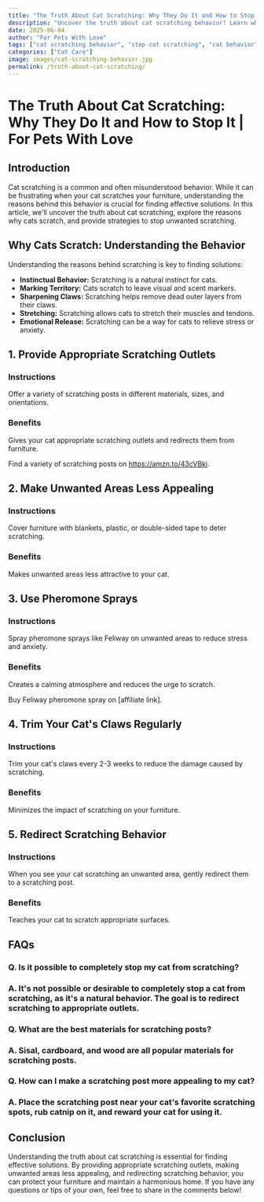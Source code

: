 ```yaml
---
title: "The Truth About Cat Scratching: Why They Do It and How to Stop It | For Pets With Love"
description: "Uncover the truth about cat scratching behavior! Learn why cats scratch and discover effective strategies to stop unwanted scratching."
date: 2025-06-04
author: "For Pets With Love"
tags: ["cat scratching behavior", "stop cat scratching", "cat behavior"]
categories: ["Cat Care"]
image: images/cat-scratching-behavior.jpg
permalink: /truth-about-cat-scratching/
---
```


# The Truth About Cat Scratching: Why They Do It and How to Stop It | For Pets With Love

## Introduction

Cat scratching is a common and often misunderstood behavior. While it can be frustrating when your cat scratches your furniture, understanding the reasons behind this behavior is crucial for finding effective solutions. In this article, we'll uncover the truth about cat scratching, explore the reasons why cats scratch, and provide strategies to stop unwanted scratching.

## Why Cats Scratch: Understanding the Behavior

Understanding the reasons behind scratching is key to finding solutions:

*   **Instinctual Behavior:** Scratching is a natural instinct for cats.
*   **Marking Territory:** Cats scratch to leave visual and scent markers.
*   **Sharpening Claws:** Scratching helps remove dead outer layers from their claws.
*   **Stretching:** Scratching allows cats to stretch their muscles and tendons.
*   **Emotional Release:** Scratching can be a way for cats to relieve stress or anxiety.

## 1. Provide Appropriate Scratching Outlets

### Instructions

Offer a variety of scratching posts in different materials, sizes, and orientations.

### Benefits

Gives your cat appropriate scratching outlets and redirects them from furniture.

Find a variety of scratching posts on https://amzn.to/43cVBki.
## 2. Make Unwanted Areas Less Appealing

### Instructions

Cover furniture with blankets, plastic, or double-sided tape to deter scratching.

### Benefits

Makes unwanted areas less attractive to your cat.

## 3. Use Pheromone Sprays

### Instructions

Spray pheromone sprays like Feliway on unwanted areas to reduce stress and anxiety.

### Benefits

Creates a calming atmosphere and reduces the urge to scratch.

Buy Feliway pheromone spray on [affiliate link].
## 4. Trim Your Cat's Claws Regularly

### Instructions

Trim your cat's claws every 2-3 weeks to reduce the damage caused by scratching.

### Benefits

Minimizes the impact of scratching on your furniture.

## 5. Redirect Scratching Behavior

### Instructions

When you see your cat scratching an unwanted area, gently redirect them to a scratching post.

### Benefits

Teaches your cat to scratch appropriate surfaces.

## FAQs

### Q. Is it possible to completely stop my cat from scratching?

### A. It's not possible or desirable to completely stop a cat from scratching, as it's a natural behavior. The goal is to redirect scratching to appropriate outlets.

### Q. What are the best materials for scratching posts?

### A. Sisal, cardboard, and wood are all popular materials for scratching posts.

### Q. How can I make a scratching post more appealing to my cat?

### A. Place the scratching post near your cat's favorite scratching spots, rub catnip on it, and reward your cat for using it.

## Conclusion

Understanding the truth about cat scratching is essential for finding effective solutions. By providing appropriate scratching outlets, making unwanted areas less appealing, and redirecting scratching behavior, you can protect your furniture and maintain a harmonious home. If you have any questions or tips of your own, feel free to share in the comments below!
